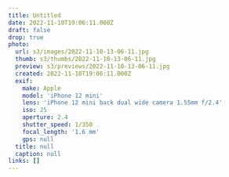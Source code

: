 ```yaml
---
title: Untitled
date: 2022-11-10T19:06:11.000Z
draft: false
drop: true
photo:
  url: s3/images/2022-11-10-13-06-11.jpg
  thumb: s3/thumbs/2022-11-10-13-06-11.jpg
  preview: s3/previews/2022-11-10-13-06-11.jpg
  created: 2022-11-10T19:06:11.000Z
  exif:
    make: Apple
    model: 'iPhone 12 mini'
    lens: 'iPhone 12 mini back dual wide camera 1.55mm f/2.4'
    iso: 25
    aperture: 2.4
    shutter_speed: 1/350
    focal_length: '1.6 mm'
    gps: null
  title: null
  caption: null
links: []
---
```

